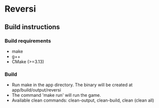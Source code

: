 # Reversi

## Build instructions

### Build requirements

- make
- g++
- CMake (>=3.13)

### Build

- Run make in the app directory. The binary will be created at app/build/output/reversi
- The command 'make run' will run the game.
- Available clean commands: clean-output, clean-build, clean (clean all)
